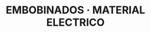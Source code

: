 ---
title: "EMBOBINADOS · MATERIAL ELECTRICO"
url: /nezahualcoyotl/embobinados-material-electrico/
shop: eléctrico
---